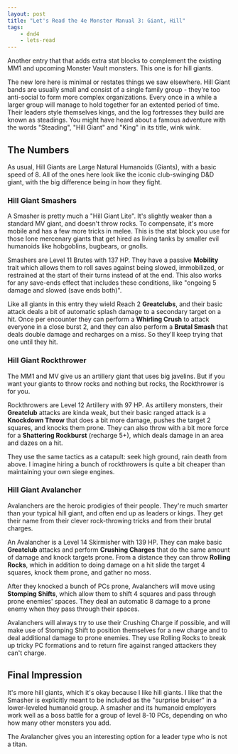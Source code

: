 ```yaml
---
layout: post
title: "Let's Read the 4e Monster Manual 3: Giant, Hill"
tags:
    - dnd4
    - lets-read
---
```


Another entry that that adds extra stat blocks to complement the existing MM1
and upcoming Monster Vault monsters. This one is for hill giants.

The new lore here is minimal or restates things we saw elsewhere. Hill Giant
bands are usually small and consist of a single family group - they're too
anti-social to form more complex organizations. Every once in a while a larger
group will manage to hold together for an extented period of time. Their leaders
style themselves kings, and the log fortresses they build are known as
steadings. You might have heard about a famous adventure with the words
"Steading", "Hill Giant" and "King" in its title, wink wink.

## The Numbers

As usual, Hill Giants are Large Natural Humanoids (Giants), with a basic speed
of 8. All of the ones here look like the iconic club-swinging D&D giant, with
the big difference being in how they fight.

### Hill Giant Smashers

A Smasher is pretty much a "Hill Giant Lite". It's slightly weaker than a
standard MV giant, and doesn't throw rocks. To compensate, it's more mobile and
has a few more tricks in melee. This is the stat block you use for those lone
mercenary giants that get hired as living tanks by smaller evil humanoids like
hobgoblins, bugbears, or gnolls.

Smashers are Level 11 Brutes with 137 HP. They have a passive **Mobility** trait
which allows them to roll saves against being slowed, immobilized, or restrained
at the start of their turns instead of at the end. This also works for any
save-ends effect that includes these conditions, like "ongoing 5 damage and
slowed (save ends both)".

Like all giants in this entry they wield Reach 2 **Greatclubs**, and their basic
attack deals a bit of automatic splash damage to a secondary target on a
hit. Once per encounter they can perform a **Whirling Crush** to attack everyone
in a close burst 2, and they can also perform a **Brutal Smash** that deals
double damage and recharges on a miss. So they'll keep trying that one until
they hit.

### Hill Giant Rockthrower

The MM1 and MV give us an artillery giant that uses big javelins. But if you
want your giants to throw rocks and nothing but rocks, the Rockthrower is for
you.

Rockthrowers are Level 12 Artillery with 97 HP. As artillery monsters, their
**Greatclub** attacks are kinda weak, but their basic ranged attack is a
**Knockdown Throw** that does a bit more damage, pushes the target 2 squares,
and knocks them prone. They can also throw with a bit more force for a
**Shattering Rockburst** (recharge 5+), which deals damage in an area and dazes
on a hit.

They use the same tactics as a catapult: seek high ground, rain death from
above. I imagine hiring a bunch of rockthrowers is quite a bit cheaper than
maintaining your own siege engines.

### Hill Giant Avalancher

Avalanchers are the heroic prodigies of their people. They're much smarter than
your typical hill giant, and often end up as leaders or kings. They get their
name from their clever rock-throwing tricks and from their brutal charges.

An Avalancher is a Level 14 Skirmisher with 139 HP. They can make basic
**Greatclub** attacks and perform **Crushing Charges** that do the same amount
of damage and knock targets prone. From a distance they can throw **Rolling
Rocks**, which in addition to doing damage on a hit slide the target 4 squares,
knock them prone, and gather no moss.

After they knocked a bunch of PCs prone, Avalanchers will move using **Stomping
Shifts**, which allow them to shift 4 squares and pass through prone enemies'
spaces. They deal an automatic 8 damage to a prone enemy when they pass through
their spaces.

Avalanchers will always try to use their Crushing Charge if possible, and will
make use of Stomping Shift to position themselves for a new charge and to deal
additional damage to prone enemies. They use Rolling Rocks to break up tricky PC
formations and to return fire against ranged attackers they can't charge.

## Final Impression

It's more hill giants, which it's okay because I like hill giants. I like that
the Smasher is explicitly meant to be included as the "surprise bruiser" in a
lower-leveled humanoid group. A smasher and its humanoid employers work well as
a boss battle for a group of level 8-10 PCs, depending on who how many other
monsters you add.

The Avalancher gives you an interesting option for a leader type who is not a
titan.

